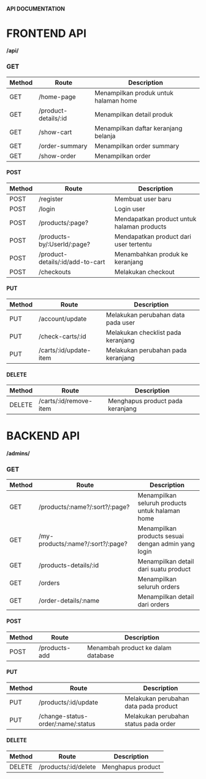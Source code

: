 #### API DOCUMENTATION

# FRONTEND API

#### /api/

### GET

| Method | Route                | Description                           |
| ------ | -------------------- | ------------------------------------- |
| GET    | /home-page           | Menampilkan produk untuk halaman home |
| GET    | /product-details/:id | Menampilkan detail produk             |
| GET    | /show-cart           | Menampilkan daftar keranjang belanja  |
| GET    | /order-summary       | Menampilkan order summary             |
| GET    | /show-order          | Menampilkan order                     |

#### POST

| Method | Route                            | Description                                |
| ------ | -------------------------------- | ------------------------------------------ |
| POST   | /register                        | Membuat user baru                          |
| POST   | /login                           | Login user                                 |
| POST   | /products/:page?                 | Mendapatkan product untuk halaman products |
| POST   | /products-by/:UserId/:page?      | Mendapatkan product dari user tertentu     |
| POST   | /product-details/:id/add-to-cart | Menambahkan produk ke keranjang            |
| POST   | /checkouts                       | Melakukan checkout                         |

#### PUT

| Method | Route                  | Description                        |
| ------ | ---------------------- | ---------------------------------- |
| PUT    | /account/update        | Melakukan perubahan data pada user |
| PUT    | /check-carts/:id       | Melakukan checklist pada keranjang |
| PUT    | /carts/:id/update-item | Melakukan perubahan pada keranjang |

#### DELETE

| Method | Route                  | Description                      |
| ------ | ---------------------- | -------------------------------- |
| DELETE | /carts/:id/remove-item | Menghapus product pada keranjang |

# BACKEND API

#### /admins/

### GET

| Method | Route                             | Description                                         |
| ------ | --------------------------------- | --------------------------------------------------- |
| GET    | /products/:name?/:sort?/:page?    | Menampilkan seluruh products untuk halaman home     |
| GET    | /my-products/:name?/:sort?/:page? | Menampilkan products sesuai dengan admin yang login |
| GET    | /products-details/:id             | Menampilkan detail dari suatu product               |
| GET    | /orders                           | Menampilkan seluruh orders                          |
| GET    | /order-details/:name              | Menampilkan detail dari orders                      |

#### POST

| Method | Route         | Description                        |
| ------ | ------------- | ---------------------------------- |
| POST   | /products-add | Menambah product ke dalam database |

#### PUT

| Method | Route                              | Description                           |
| ------ | ---------------------------------- | ------------------------------------- |
| PUT    | /products/:id/update               | Melakukan perubahan data pada product |
| PUT    | /change-status-order/:name/:status | Melakukan perubahan status pada order |

#### DELETE

| Method | Route                | Description       |
| ------ | -------------------- | ----------------- |
| DELETE | /products/:id/delete | Menghapus product |
